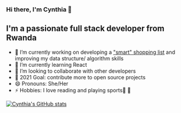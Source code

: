 ### Hi there, I'm Cynthia 👋

## I'm a passionate full stack developer from Rwanda
 
- 🔭 I’m currently working on developing a ["smart" shopping list](https://github.com/the-collab-lab/tcl-25-smart-shopping-list) and improving my data structure/ algorithm skills
- 🌱 I’m currently learning React 
- 👯 I’m looking to collaborate with other developers
- :goal_net: 2021 Goal: contribute more to open source projects
- 😄 Pronouns: She/Her
- ⚡ Hobbies: I love reading and playing sports:basketball: :volleyball:


[![Cynthia's GitHub stats](https://github-readme-stats.vercel.app/api?username=ciradu2204&show_icons=true&theme=cobalt)](https://github.com/anuraghazra/github-readme-stats)


